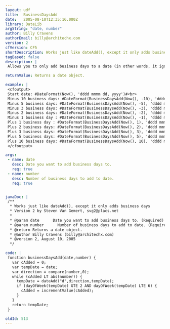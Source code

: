 ```yaml
---
layout: udf
title:  BusinessDaysAdd
date:   2005-08-10T12:35:16.000Z
library: DateLib
argString: "date, number"
author: Billy Cravens
authorEmail: billy@architechx.com
version: 2
cfVersion: CF5
shortDescription: Works just like dateAdd(), except it only adds business days
tagBased: false
description: |
 Allows you to only add business days to a date (in other words, it ignores weekends).  Unlike dateAdd(), it only works with days.

returnValue: Returns a date object.

example: |
 <cfoutput>
 Start date: #DateFormat(Now(), 'dddd mmmm dd, yyyy')#<br>
 Minus 10 business days: #DateFormat(BusinessDaysAdd(Now(), -10), 'dddd mmmm dd, yyyy')#<br>
 Minus 5 business days: #DateFormat(BusinessDaysAdd(Now(), -5), 'dddd mmmm dd, yyyy')#<br>
 Minus 3 business days: #DateFormat(BusinessDaysAdd(Now(), -3), 'dddd mmmm dd, yyyy')#<br>
 Minus 2 business days: #DateFormat(BusinessDaysAdd(Now(), -2), 'dddd mmmm dd, yyyy')#<br>
 Minus 1 business day : #DateFormat(BusinessDaysAdd(Now(), -1), 'dddd mmmm dd, yyyy')#<br>
 Plus 1 business day : #DateFormat(BusinessDaysAdd(Now(), 1), 'dddd mmmm dd, yyyy')#<br>
 Plus 2 business days: #DateFormat(BusinessDaysAdd(Now(), 2), 'dddd mmmm dd, yyyy')#<br>
 Plus 3 business days: #DateFormat(BusinessDaysAdd(Now(), 3), 'dddd mmmm dd, yyyy')#<br>
 Plus 5 business days: #DateFormat(BusinessDaysAdd(Now(), 5), 'dddd mmmm dd, yyyy')#<br>
 Plus 10 business days: #DateFormat(BusinessDaysAdd(Now(), 10), 'dddd mmmm dd, yyyy')#<br>
 </cfoutput>

args:
 - name: date
   desc: Date you want to add business days to.
   req: true
 - name: number
   desc: Number of business days to add to date.
   req: true


javaDoc: |
 /**
  * Works just like dateAdd(), except it only adds business days
  * Version 2 by Steven Van Gemert, svg2@placs.net
  * 
  * @param date      Date you want to add business days to. (Required)
  * @param number      Number of business days to add to date. (Required)
  * @return Returns a date object. 
  * @author Billy Cravens (billy@architechx.com) 
  * @version 2, August 10, 2005 
  */

code: |
 function businessDaysAdd(date,number) {
   var cAdded = 0;
   var tempDate = date;
   var direction = compare(number,0);
   while (cAdded LT abs(number)) {
     tempDate = dateAdd("d",direction,tempDate);
     if (dayOfWeek(tempDate) GTE 2 AND dayOfWeek(tempDate) LTE 6) {
       cAdded = incrementValue(cAdded);
     }
   }
   return tempDate;
 }

oldId: 513
---
```


